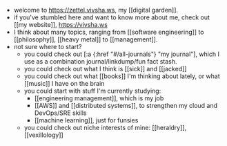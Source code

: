 - welcome to https://zettel.vivsha.ws, my [[digital garden]].
- if you've stumbled here and want to know more about me, check out [[my website]], https://vivsha.ws
- I think about many topics, ranging from [[software engineering]] to [[philosophy]], [[heavy metal]] to [[management]].
- not sure where to start?
	- you could check out [:a {:href "#/all-journals"} "my journal"], which I use as a combination journal/linkdump/fun fact stash.
	- you could check out what I think is [[sick]] and [[jacked]]
	- you could check out what [[books]] I'm thinking about lately, or what [[music]] I have on the brain
	- you could start with stuff I'm currently studying:
		- [[engineering management]], which is my job
		- [[AWS]] and [[distributed systems]], to strengthen my cloud and DevOps/SRE skills
		- [[machine learning]], just for funsies
	- you could check out niche interests of mine: [[heraldry]], [[vexillology]]
